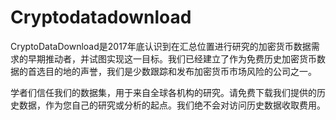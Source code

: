 # Cryptodatadownload

CryptoDataDownload是2017年底认识到在汇总位置进行研究的加密货币数据需求的早期推动者，并试图实现这一目标。我们已经建立了作为免费历史加密货币数据的首选目的地的声誉，我们是少数跟踪和发布加密货币市场风险的公司之一。

学者们信任我们的数据集，用于来自全球各机构的研究。请免费下载我们提供的历史数据，作为您自己的研究或分析的起点。我们绝不会对访问历史数据收取费用。
